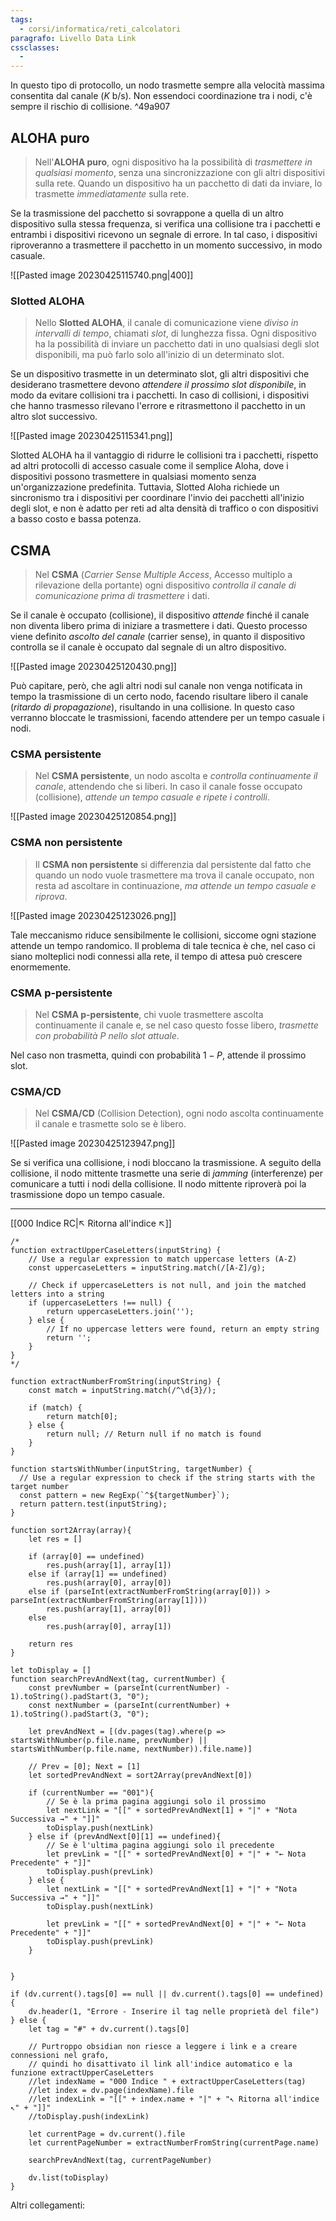 ```yaml
---
tags:
  - corsi/informatica/reti_calcolatori
paragrafo: Livello Data Link
cssclasses:
  - 
---
```

In questo tipo di protocollo, un nodo trasmette sempre alla velocità massima consentita dal canale ($K$ b/s). Non essendoci coordinazione tra i nodi, c'è sempre il rischio di collisione. ^49a907

## ALOHA puro
> Nell'**ALOHA puro**, ogni dispositivo ha la possibilità di *trasmettere in qualsiasi momento*, senza una sincronizzazione con gli altri dispositivi sulla rete. Quando un dispositivo ha un pacchetto di dati da inviare, lo trasmette *immediatamente* sulla rete.

Se la trasmissione del pacchetto si sovrappone a quella di un altro dispositivo sulla stessa frequenza, si verifica una collisione tra i pacchetti e entrambi i dispositivi ricevono un segnale di errore. In tal caso, i dispositivi riproveranno a trasmettere il pacchetto in un momento successivo, in modo casuale.

![[Pasted image 20230425115740.png|400]]

### Slotted ALOHA
> Nello **Slotted ALOHA**, il canale di comunicazione viene *diviso in intervalli di tempo*, chiamati *slot*, di lunghezza fissa. Ogni dispositivo ha la possibilità di inviare un pacchetto dati in uno qualsiasi degli slot disponibili, ma può farlo solo all'inizio di un determinato slot.

Se un dispositivo trasmette in un determinato slot, gli altri dispositivi che desiderano trasmettere devono *attendere il prossimo slot disponibile*, in modo da evitare collisioni tra i pacchetti. In caso di collisioni, i dispositivi che hanno trasmesso rilevano l'errore e ritrasmettono il pacchetto in un altro slot successivo.

![[Pasted image 20230425115341.png]]

Slotted ALOHA ha il vantaggio di ridurre le collisioni tra i pacchetti, rispetto ad altri protocolli di accesso casuale come il semplice Aloha, dove i dispositivi possono trasmettere in qualsiasi momento senza un'organizzazione predefinita. Tuttavia, Slotted Aloha richiede un sincronismo tra i dispositivi per coordinare l'invio dei pacchetti all'inizio degli slot, e non è adatto per reti ad alta densità di traffico o con dispositivi a basso costo e bassa potenza.

## CSMA
> Nel **CSMA** (*Carrier Sense Multiple Access*, Accesso multiplo a rilevazione della portante) ogni dispositivo *controlla il canale di comunicazione prima di trasmettere* i dati. 

Se il canale è occupato (collisione), il dispositivo *attende* finché il canale non diventa libero prima di iniziare a trasmettere i dati. Questo processo viene definito *ascolto del canale* (carrier sense), in quanto il dispositivo controlla se il canale è occupato dal segnale di un altro dispositivo.

![[Pasted image 20230425120430.png]]

Può capitare, però, che agli altri nodi sul canale non venga notificata in tempo la trasmissione di un certo nodo, facendo risultare libero il canale (*ritardo di propagazione*), risultando in una collisione. In questo caso verranno bloccate le trasmissioni, facendo attendere per un tempo casuale i nodi.

### CSMA persistente
> Nel **CSMA persistente**, un nodo ascolta e *controlla continuamente il canale*, attendendo che si liberi. In caso il canale fosse occupato (collisione), *attende un tempo casuale e ripete i controlli*.

![[Pasted image 20230425120854.png]]

### CSMA non persistente
> Il **CSMA non persistente** si differenzia dal persistente dal fatto che quando un nodo vuole trasmettere ma trova il canale occupato, non resta ad ascoltare in continuazione, *ma attende un tempo casuale e riprova*.

![[Pasted image 20230425123026.png]]

Tale meccanismo riduce sensibilmente le collisioni, siccome ogni stazione attende un tempo randomico. 
Il problema di tale tecnica è che, nel caso ci siano molteplici nodi connessi alla rete, il tempo di attesa può crescere enormemente.

### CSMA p-persistente
> Nel **CSMA p-persistente**, chi vuole trasmettere ascolta continuamente il canale e, se nel caso questo fosse libero, *trasmette con probabilità $P$ nello slot attuale*.

Nel caso non trasmetta, quindi con probabilità $1-P$, attende il prossimo slot.

### CSMA/CD
> Nel **CSMA/CD** (Collision Detection), ogni nodo ascolta continuamente il canale e trasmette solo se è libero. 

![[Pasted image 20230425123947.png]]

Se si verifica una collisione, i nodi bloccano la trasmissione. A seguito della collisione, il nodo mittente trasmette una serie di *jamming* (interferenze) per comunicare a tutti i nodi della collisione. Il nodo mittente riproverà poi la trasmissione dopo un tempo casuale.

___
[[000 Indice RC|↖ Ritorna all'indice ↖]]
```dataviewjs
/*
function extractUpperCaseLetters(inputString) {
	// Use a regular expression to match uppercase letters (A-Z)
	const uppercaseLetters = inputString.match(/[A-Z]/g);
	
	// Check if uppercaseLetters is not null, and join the matched letters into a string
	if (uppercaseLetters !== null) {
		return uppercaseLetters.join('');
	} else {
	    // If no uppercase letters were found, return an empty string
	    return '';
	}
}
*/

function extractNumberFromString(inputString) {
	const match = inputString.match(/^\d{3}/);
	
	if (match) {
		return match[0];
	} else {
		return null; // Return null if no match is found
	}
}

function startsWithNumber(inputString, targetNumber) {
  // Use a regular expression to check if the string starts with the target number
  const pattern = new RegExp(`^${targetNumber}`);
  return pattern.test(inputString);
}

function sort2Array(array){
	let res = []
	
	if (array[0] == undefined)
		res.push(array[1], array[1])
	else if (array[1] == undefined)
		res.push(array[0], array[0])
	else if (parseInt(extractNumberFromString(array[0])) > parseInt(extractNumberFromString(array[1])))
		res.push(array[1], array[0])
	else
		res.push(array[0], array[1])
	
	return res
}

let toDisplay = []
function searchPrevAndNext(tag, currentNumber) {
	const prevNumber = (parseInt(currentNumber) - 1).toString().padStart(3, "0");
	const nextNumber = (parseInt(currentNumber) + 1).toString().padStart(3, "0");
	
	let prevAndNext = [(dv.pages(tag).where(p => startsWithNumber(p.file.name, prevNumber) || startsWithNumber(p.file.name, nextNumber)).file.name)]
	
	// Prev = [0]; Next = [1]
	let sortedPrevAndNext = sort2Array(prevAndNext[0])
	
	if (currentNumber == "001"){ 
		// Se è la prima pagina aggiungi solo il prossimo
		let nextLink = "[[" + sortedPrevAndNext[1] + "|" + "Nota Successiva →" + "]]"
		toDisplay.push(nextLink)
	} else if (prevAndNext[0][1] == undefined){
		// Se è l'ultima pagina aggiungi solo il precedente
		let prevLink = "[[" + sortedPrevAndNext[0] + "|" + "← Nota Precedente" + "]]"
		toDisplay.push(prevLink)
	} else {
		let nextLink = "[[" + sortedPrevAndNext[1] + "|" + "Nota Successiva →" + "]]"
		toDisplay.push(nextLink)
		
		let prevLink = "[[" + sortedPrevAndNext[0] + "|" + "← Nota Precedente" + "]]"
		toDisplay.push(prevLink)
	}
	
	
}

if (dv.current().tags[0] == null || dv.current().tags[0] == undefined){
	dv.header(1, "Errore - Inserire il tag nelle proprietà del file")
} else {
	let tag = "#" + dv.current().tags[0]

	// Purtroppo obsidian non riesce a leggere i link e a creare connessioni nel grafo,
	// quindi ho disattivato il link all'indice automatico e la funzione extractUpperCaseLetters
	//let indexName = "000 Indice " + extractUpperCaseLetters(tag)
	//let index = dv.page(indexName).file
	//let indexLink = "[[" + index.name + "|" + "↖ Ritorna all'indice ↖" + "]]"
	//toDisplay.push(indexLink)
	
	let currentPage = dv.current().file
	let currentPageNumber = extractNumberFromString(currentPage.name)
	
	searchPrevAndNext(tag, currentPageNumber)
	
	dv.list(toDisplay)
}
```

Altri collegamenti: 